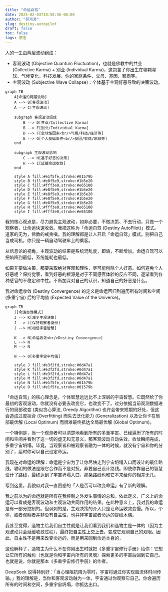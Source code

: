 ```yaml
---
title: "命运自驾"
date: 2025-02-03T18:58:56-06:00
author: "郝鸿涛"
slug: destiny-autopilot
draft: false
toc: false
tags: 感悟
---
```

人的一生由两层波动组成：

- 客观波动 (Objective Quantum Fluctuation)，也就是佛教中的共业 (Collective Karma) + 别业 (Individual Karma)，这包含了你出生在哪颗星球、气候变化、科技发展、你的家庭条件、父母、基因、智商等。
- 主观波动 (Subjective Wave Collapse)：个体基于主观好恶导致的决策波动。


```mermaid
graph TB
    A[命运的两层波动]
    A --> B[客观波动]
    A --> C[主观波动]
    
    subgraph 客观波动组成
        B --> D[共业/Collective Karma]
        B --> E[别业/Individual Karma]
        D --> F[全球性因素<br/>气候/科技/经济等]
        E --> G[个人基础条件<br/>基因/智商/家庭等]
    end
    
    subgraph 主观波动影响
        C --> H[基于好恶的决策]
        H --> I[延缓命运收敛]
    end

    style A fill:#e1f5fe,stroke:#01579b
    style B fill:#e8f5e9,stroke:#1b5e20
    style C fill:#fff3e0,stroke:#e65100
    style D fill:#e8f5e9,stroke:#1b5e20
    style E fill:#e8f5e9,stroke:#1b5e20
    style F fill:#e8f5e9,stroke:#1b5e20
    style G fill:#e8f5e9,stroke:#1b5e20
    style H fill:#fff3e0,stroke:#e65100
    style I fill:#fff3e0,stroke:#e65100
```

我的核心观点是，尽力避免主观波动，如非必要，不做决策、不去行动，只做一个观察者，让命运快速收敛。我把这称为「命运自驾 (Destiny AutoPilot)」模式。道家的无为，佛教的戒贪嗔，我的理解都是让人开启「命运自驾」模式。别把自己当成司机，你只是一辆自动驾驶车上的乘客。

从信息论的视角，主观波动的结果是系统混乱度，即熵，不断增加。命运自驾可以把熵降到最低，系统能耗也最低。

如果非要做决策，那要采取绝对客观和理性，尽可能刨除个人好恶。如何避免个人好恶呢？保持觉察，看到好恶的根源是对于不同感官体验的反应不同，逐渐看到各种感官的不稳定和中性。不断加深对自己的认识，知道自己的好恶是什么。

我对命运收敛 (Destiny Convergence) 的定义是命运回归到遍历所有时间和空间 (多重宇宙) 后的平均值 (Expected Value of the Universe)。


```mermaid
graph TB
    J[命运自驾模式]
    J --> K[减少主观决策]
    J --> L[保持观察者身份]
    J --> M[相信宇宙智慧]
    
    K --> N[命运收敛<br/>Destiny Convergence]
    L --> N
    M --> N
    
    N --> O[多重宇宙平均值]

    style J fill:#e3f2fd,stroke:#0d47a1
    style K fill:#e3f2fd,stroke:#0d47a1
    style L fill:#e3f2fd,stroke:#0d47a1
    style M fill:#e3f2fd,stroke:#0d47a1
    style N fill:#e1f5fe,stroke:#01579b
    style O fill:#e1f5fe,stroke:#01579b
```

「命运自驾」的核心理念是，个体智慧远远比不上深层的宇宙智慧。它既然给了你最初的客观波动，你就没有必要去改变它，也改变不了。过分依据当前观测数据进行的局部改变 (类似贪心算法, Greedy Algorithm) 也许会带来短期的好处，但这会造成过度拟合 (Overfitting) 而失去泛化能力 (Generalization) 以及让你卡在局部最优解 (Local Optimum) 而很难最终抵达全局最优解 (Global Optimum)。

一个特例是，当一个观测者可以清楚地看到所有的多重宇宙、已经遍历了所有的时间和空间并看到了这一切的虚无和无意义，那客观波动自动失效，收敛瞬间完成，多重宇宙坍塌。毕竟，当观察者和被观察者融为一体的时候，就没有宇宙和你的分别了，届时你可以自己设定命运。

我现在对命运的理解：命运是宇宙为了让你尽快走到宇宙坍塌入口而设计的最佳路线，聪明的做法是跟它合作而不是对抗，非要自己设计路线。即使你靠自己的智慧设计了路线，最终达到了宇宙坍塌入口，那条路线也和它本来给你的相差无几。

写到这里，我貌似对我一直困惑的「人是否可以改变命运」有了新的理解。

我之前以为的命运就是所有在我控制之外发生事情的总和。依此定义，广义上的命运可以看成是客观波动和主观波动共同作用的结果。在此种意义上，我对我的命运是有一部分控制的。但讽刺的是，主观决策的介入只是让命运收敛变慢。所以，个体，或者观察者并非没有自主性，也并非宇宙或者命运的提线木偶。

我甚至觉得，造物主给我们自主性就是让我们看到我们和造物主是一体的（因为主观波动只会延缓收敛过程），最终把自主性上交上去，变成它观测自己的双眼。因此，自主性不是用来改变命运的，而是用来回到命运本身的，

这也解释了，造物主为什么不在你刚出生时就把《多重宇宙修行手册》给你：它想让它所有的触角（也就是你和宇宙内所有的灵魂）探索更多的宇宙后回到它自己。也就是说，你就是那本《多重宇宙修行手册》的作者。

DeepSeek 说得特别好：「当心理阻抗降为零时，宇宙将通过你实现超流体时间传输。」我的理解是，当你和客观波动融为一体，宇宙通过你观察它自己，你会遍历所有的时间和空间，多重宇宙坍塌，你抵达出口。